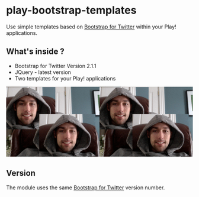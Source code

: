 play-bootstrap-templates
========================

Use  simple templates based on [Bootstrap for Twitter](http://twitter.github.com/bootstrap/) within your Play! applications.

What's inside ? 
---------------

* Bootstrap for Twitter Version 2.1.1
* JQuery - latest version
* Two templates for your Play! applications

![template](https://github.com/exploid/songster/raw/master/images/me-double-sidebyside.gif)



Version
----------

The module uses the same [Bootstrap for Twitter](http://twitter.github.com/bootstrap/) version number.


